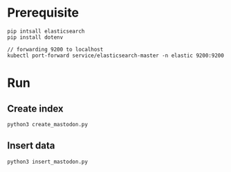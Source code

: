 # Prerequisite

```
pip intsall elasticsearch
pip install dotenv

// forwarding 9200 to localhost
kubectl port-forward service/elasticsearch-master -n elastic 9200:9200
```

# Run

## Create index
```
python3 create_mastodon.py

```

## Insert data
```
python3 insert_mastodon.py

```